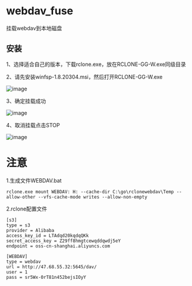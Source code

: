 # webdav_fuse
挂载webdav到本地磁盘

## 安装
1、选择适合自己的版本，下载rclone.exe，放在RCLONE-GG-W.exe同级目录

2、请先安装winfsp-1.8.20304.msi，然后打开RCLONE-GG-W.exe

![image](https://github.com/xieyuhua/webdav_fuse/assets/29120060/69ff8d1f-07b4-4f13-bbe8-b8b67825584e)

3、确定挂载成功

![image](https://github.com/xieyuhua/webdav_fuse/assets/29120060/00e148b7-45ab-4d78-99e2-0e9e604fc59c)

4、取消挂载点击STOP

![image](https://github.com/xieyuhua/webdav_fuse/assets/29120060/7b04a572-d663-4d6f-8234-f2ffdc547daa)

# 注意

1.生成文件WEBDAV.bat
```
rclone.exe mount WEBDAV: H: --cache-dir C:\go\rclonewebdav\Temp --allow-other --vfs-cache-mode writes --allow-non-empty
```
2.rclone配置文件
```
[s3]
type = s3
provider = Alibaba
access_key_id = LTAdqd20kqdqQKk
secret_access_key = Z29ff8hmgtcewqddqwdj5eY
endpoint = oss-cn-shanghai.aliyuncs.com

[WEBDAV]
type = webdav
url = http://47.68.55.32:5645/dav/
user = 1
pass = sr5Wx-0rT81n452bejsIOyY
```
